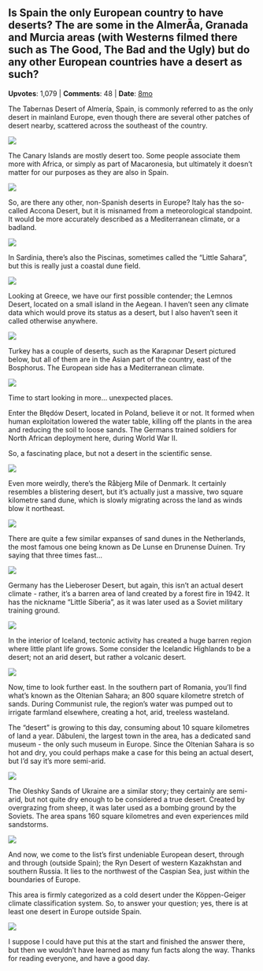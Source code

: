 ## Is Spain the only European country to have deserts? The are some in the AlmerÃ­a, Granada and Murcia areas (with Westerns filmed there such as The Good, The Bad and the Ugly) but do any other European countries have a desert as such?
    
**Upvotes**: 1,079 | **Comments**: 48 | **Date**: [8mo](https://www.quora.com/Is-Spain-the-only-European-country-to-have-deserts-The-are-some-in-the-Almer%C3%ADa-Granada-and-Murcia-areas-with-Westerns-filmed-there-such-as-The-Good-The-Bad-and-the-Ugly-but-do-any-other-European-countries-have/answer/Gary-Meaney)

The Tabernas Desert of Almería, Spain, is commonly referred to as the only desert in mainland Europe, even though there are several other patches of desert nearby, scattered across the southeast of the country.

![](https://qph.fs.quoracdn.net/main-qimg-d981dc04189fd7180db0802301785b3c-lq)

The Canary Islands are mostly desert too. Some people associate them more with Africa, or simply as part of Macaronesia, but ultimately it doesn’t matter for our purposes as they are also in Spain.

![](https://qph.fs.quoracdn.net/main-qimg-3e63d71d9ceab28879c07c02945b1014-lq)

So, are there any other, non-Spanish deserts in Europe? Italy has the so-called Accona Desert, but it is misnamed from a meteorological standpoint. It would be more accurately described as a Mediterranean climate, or a badland.

![](https://qph.fs.quoracdn.net/main-qimg-35e3808c805a0f60db3bb3a6fb8cf8b3-lq)

In Sardinia, there’s also the Piscinas, sometimes called the “Little Sahara”, but this is really just a coastal dune field.

![](https://qph.fs.quoracdn.net/main-qimg-98919fbb474e263ca7cc3799b774c679-lq)

Looking at Greece, we have our first possible contender; the Lemnos Desert, located on a small island in the Aegean. I haven’t seen any climate data which would prove its status as a desert, but I also haven’t seen it called otherwise anywhere.

![](https://qph.fs.quoracdn.net/main-qimg-73548ab28e20bddecb442c4d092b5080-lq)

Turkey has a couple of deserts, such as the Karapınar Desert pictured below, but all of them are in the Asian part of the country, east of the Bosphorus. The European side has a Mediterranean climate.

![](https://qph.fs.quoracdn.net/main-qimg-4c9900063b990bdbb803a287ec25df9b-lq)

Time to start looking in more… unexpected places.

Enter the Błędów Desert, located in Poland, believe it or not. It formed when human exploitation lowered the water table, killing off the plants in the area and reducing the soil to loose sands. The Germans trained soldiers for North African deployment here, during World War II.

So, a fascinating place, but not a desert in the scientific sense.

![](https://qph.fs.quoracdn.net/main-qimg-933d792858d5351bda9c43db74ca0236-lq)

Even more weirdly, there’s the Råbjerg Mile of Denmark. It certainly resembles a blistering desert, but it’s actually just a massive, two square kilometre sand dune, which is slowly migrating across the land as winds blow it northeast.

![](https://qph.fs.quoracdn.net/main-qimg-26a3c656fbdd4cb8946842f7347eafca-lq)

There are quite a few similar expanses of sand dunes in the Netherlands, the most famous one being known as De Lunse en Drunense Duinen. Try saying that three times fast…

![](https://qph.fs.quoracdn.net/main-qimg-64a1daa494fe4c7d6cb50dcda7d425a2-lq)

Germany has the Lieberoser Desert, but again, this isn’t an actual desert climate - rather, it’s a barren area of land created by a forest fire in 1942. It has the nickname “Little Siberia”, as it was later used as a Soviet military training ground.

![](https://qph.fs.quoracdn.net/main-qimg-c15dc2ae81f23d5de21a6408df77d509-lq)

In the interior of Iceland, tectonic activity has created a huge barren region where little plant life grows. Some consider the Icelandic Highlands to be a desert; not an arid desert, but rather a volcanic desert.

![](https://qph.fs.quoracdn.net/main-qimg-3ac64ca775bb0ad490725268df9b83b0-lq)

Now, time to look further east. In the southern part of Romania, you’ll find what’s known as the Oltenian Sahara; an 800 square kilometre stretch of sands. During Communist rule, the region’s water was pumped out to irrigate farmland elsewhere, creating a hot, arid, treeless wasteland.

The “desert” is growing to this day, consuming about 10 square kilometres of land a year. Dăbuleni, the largest town in the area, has a dedicated sand museum - the only such museum in Europe. Since the Oltenian Sahara is so hot and dry, you could perhaps make a case for this being an actual desert, but I’d say it’s more semi-arid.

![](https://qph.fs.quoracdn.net/main-qimg-61658dd97dd825ca1c9521d84d90c080-pjlq)

The Oleshky Sands of Ukraine are a similar story; they certainly are semi-arid, but not quite dry enough to be considered a true desert. Created by overgrazing from sheep, it was later used as a bombing ground by the Soviets. The area spans 160 square kilometres and even experiences mild sandstorms.

![](https://qph.fs.quoracdn.net/main-qimg-121c581517d8d8121f71c8f870bf4583-lq)

And now, we come to the list’s first undeniable European desert, through and through (outside Spain); the Ryn Desert of western Kazakhstan and southern Russia. It lies to the northwest of the Caspian Sea, just within the boundaries of Europe.

This area is firmly categorized as a cold desert under the Köppen-Geiger climate classification system. So, to answer your question; yes, there is at least one desert in Europe outside Spain.

![](https://qph.fs.quoracdn.net/main-qimg-3858c9870e84265c7c56ae57e9860746-lq)

I suppose I could have put this at the start and finished the answer there, but then we wouldn’t have learned as many fun facts along the way. Thanks for reading everyone, and have a good day.

